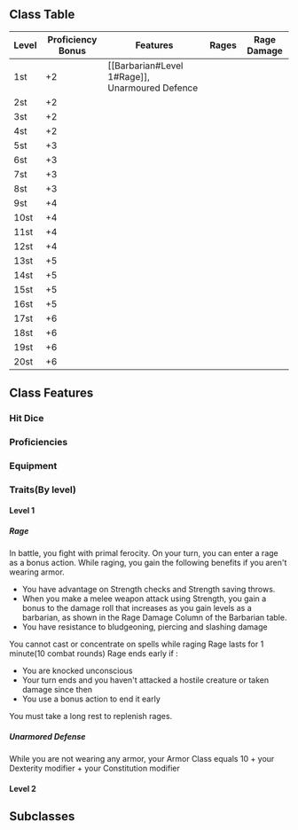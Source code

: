 ## **Class Table**

| Level  | Proficiency Bonus | Features          | Rages              |Rage Damage |
| -------| ----------------- | ----------------- | -----------------  | ----------------- |
| 1st    | +2 |[[Barbarian#Level 1#Rage]], Unarmoured Defence|||
| 2st    | +2 ||||
| 3st    | +2 ||||
| 4st    | +2 ||||
| 5st    | +3 ||||
| 6st    | +3 ||||
| 7st    | +3 ||||
| 8st    | +3 ||||
| 9st    | +4 ||||
| 10st   | +4 ||||
| 11st   | +4 ||||
| 12st   | +4 ||||
| 13st   | +5 ||||
| 14st   | +5 ||||
| 15st   | +5 ||||
| 16st   | +5 ||||
| 17st   | +6 ||||
| 18st   | +6 ||||
| 19st   | +6 ||||
| 20st   | +6 ||||


## **Class Features**
### Hit Dice
### Proficiencies
### Equipment
### Traits(By level)
#### Level 1
##### Rage
In battle, you fight with primal ferocity. On your turn, you can enter a rage as a bonus action.
While raging, you gain the following benefits if you aren't wearing armor.
- You have advantage on Strength checks and Strength saving throws.
- When you make a melee weapon attack using Strength, you gain a bonus to the damage roll that increases as you gain levels as a barbarian, as shown in the Rage Damage Column of the Barbarian table.
- You have resistance to bludgeoning, piercing and slashing damage

You cannot cast or concentrate on spells while raging
Rage lasts for 1 minute(10 combat rounds)
Rage ends early if :
- You are knocked unconscious
- Your turn ends and you haven't attacked a hostile creature or taken damage since then
- You use a bonus action to end it early

You must take a long rest to replenish rages.

##### Unarmored Defense 
While you are not wearing any armor, your Armor Class equals 10 + your Dexterity modifier + your Constitution modifier
#### Level 2
## **Subclasses**
